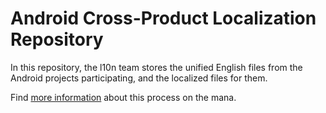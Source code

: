 Android Cross-Product Localization Repository
=============================================

In this repository, the l10n team stores the unified English files
from the Android projects participating, and the localized files for them.

Find [more information](https://mana.mozilla.org/wiki/display/FIREFOX/Continuous+Localization+Setup+Process+for+Android)
about this process on the mana.
